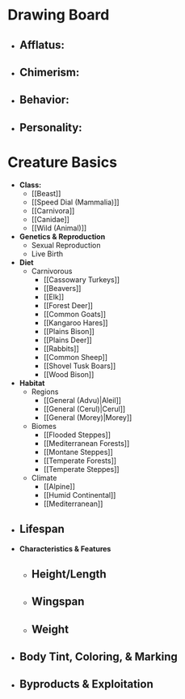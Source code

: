 # Drawing Board
- **Afflatus:**
	- 
- **Chimerism:**
	- 
- **Behavior:**
	- 
- **Personality:**
	- 
# Creature Basics
- **Class:**
	- [[Beast]]
	- [[Speed Dial (Mammalia)]]
	- [[Carnivora]]
	- [[Canidae]]
	- [[Wild (Animal)]]
- **Genetics & Reproduction**
	- Sexual Reproduction
	- Live Birth
- **Diet**
	- Carnivorous
		- [[Cassowary Turkeys]]
		- [[Beavers]]
		- [[Elk]]
		- [[Forest Deer]]
		- [[Common Goats]]
		- [[Kangaroo Hares]]
		- [[Plains Bison]]
		- [[Plains Deer]]
		- [[Rabbits]]
		- [[Common Sheep]]
		- [[Shovel Tusk Boars]]
		- [[Wood Bison]]
- **Habitat**
	- Regions
		- [[General (Advu)|Aleil]]
		- [[General (Cerul)|Cerul]]
		- [[General (Morey)|Morey]]
	- Biomes
		- [[Flooded Steppes]]
		- [[Mediterranean Forests]]
		- [[Montane Steppes]]
		- [[Temperate Forests]]
		- [[Temperate Steppes]]
	- Climate
		- [[Alpine]]
		- [[Humid Continental]]
		- [[Mediterranean]]
- **Lifespan**
	- 
- **Characteristics & Features**
	- Height/Length
		- 
	- Wingspan
		- 
	- Weight
		- 
- **Body Tint, Coloring, & Marking**
	- 
- **Byproducts & Exploitation**
	- 